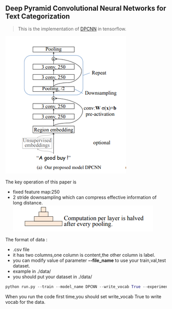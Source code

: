 ## Deep Pyramid Convolutional Neural Networks for Text Categorization

> This is the implementation of [DPCNN](http://www.aclweb.org/anthology/P17-1052) in tensorflow.

![DPCNN](/img/dpcnn.png)

The key operation of this paper is 
- fixed feature map:250
- 2 stride downsampling which can compress effective information of long distance.
![pyramid](/img/pyramid.png)

The format of data :
- .csv file
- it has two columns,one column is content,the other column is label.
- you can modify value of parameter **--file_name** to use your train,val,test dataset. 
- example in ./data/
- you should put your dataset in ./data/

```python
python run.py --train --model_name DPCNN --write_vocab True --experiment_name test
```
When you run the code first time,you should set write_vocab True to write vocab for the data.


